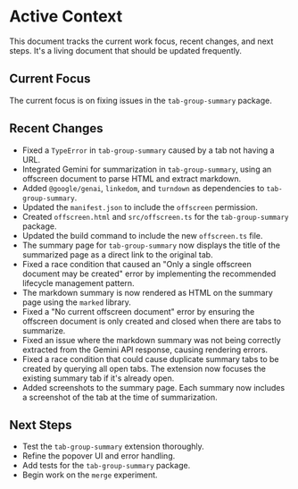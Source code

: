 # Active Context

This document tracks the current work focus, recent changes, and next steps. It's a living document that should be updated frequently.

## Current Focus

The current focus is on fixing issues in the `tab-group-summary` package.

## Recent Changes

- Fixed a `TypeError` in `tab-group-summary` caused by a tab not having a URL.
- Integrated Gemini for summarization in `tab-group-summary`, using an offscreen document to parse HTML and extract markdown.
- Added `@google/genai`, `linkedom`, and `turndown` as dependencies to `tab-group-summary`.
- Updated the `manifest.json` to include the `offscreen` permission.
- Created `offscreen.html` and `src/offscreen.ts` for the `tab-group-summary` package.
- Updated the build command to include the new `offscreen.ts` file.
- The summary page for `tab-group-summary` now displays the title of the summarized page as a direct link to the original tab.
- Fixed a race condition that caused an "Only a single offscreen document may be created" error by implementing the recommended lifecycle management pattern.
- The markdown summary is now rendered as HTML on the summary page using the `marked` library.
- Fixed a "No current offscreen document" error by ensuring the offscreen document is only created and closed when there are tabs to summarize.
- Fixed an issue where the markdown summary was not being correctly extracted from the Gemini API response, causing rendering errors.
- Fixed a race condition that could cause duplicate summary tabs to be created by querying all open tabs. The extension now focuses the existing summary tab if it's already open.
- Added screenshots to the summary page. Each summary now includes a screenshot of the tab at the time of summarization.

## Next Steps

- Test the `tab-group-summary` extension thoroughly.
- Refine the popover UI and error handling.
- Add tests for the `tab-group-summary` package.
- Begin work on the `merge` experiment.
